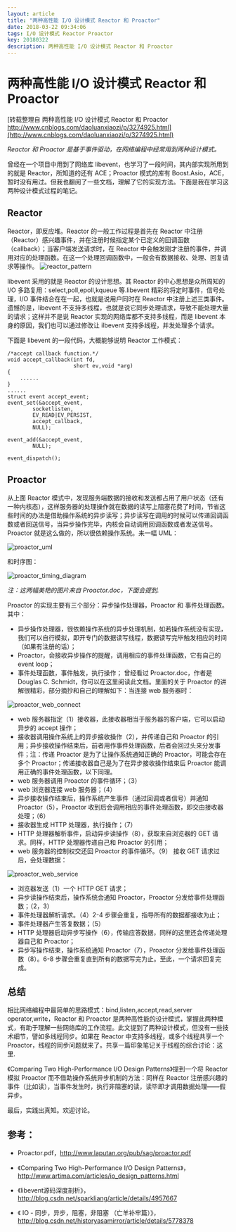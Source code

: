```yaml
---
layout: article
title: "两种高性能 I/O 设计模式 Reactor 和 Proactor"
date: 2018-03-22 09:34:06
tags: I/O 设计模式 Reactor Proactor
key: 20180322
description: 两种高性能 I/O 设计模式 Reactor 和 Proactor
---
```

# 两种高性能 I/O 设计模式 Reactor 和 Proactor
[转载整理自 两种高性能 I/O 设计模式 Reactor 和 Proactor http://www.cnblogs.com/daoluanxiaozi/p/3274925.html](http://www.cnblogs.com/daoluanxiaozi/p/3274925.html)

*Reactor 和 Proactor 是基于事件驱动，在网络编程中经常用到两种设计模式。*

曾经在一个项目中用到了网络库 libevent，也学习了一段时间，其内部实现所用到的就是 Reactor，所知道的还有 ACE；Proactor 模式的库有 Boost.Asio，ACE，暂时没有用过。但我也翻阅了一些文档，理解了它的实现方法。下面是我在学习这两种设计模式过程的笔记。

## Reactor

Reactor，即反应堆。Reactor 的一般工作过程是首先在 Reactor 中注册（Reactor）感兴趣事件，并在注册时候指定某个已定义的回调函数（callback）；当客户端发送请求时，在 Reactor 中会触发刚才注册的事件，并调用对应的处理函数。在这一个处理回调函数中，一般会有数据接收、处理、回复请求等操作。
![reactor_pattern](/assets/images/reactor_pattern.png)


libevent 采用的就是 Reactor 的设计思想。其 Reactor 的中心思想是众所周知的 I/O 多路复用：select,poll,epoll,kqueue 等.libevent 精彩的将定时事件，信号处理，I/O 事件结合在在一起，也就是说用户同时在 Reactor 中注册上述三类事件。遗憾的是，libevent 不支持多线程，也就是说它同步处理请求，导致不能处理大量的请求；这样并不是说 Reactor 实现的网络库都不支持多线程，而是 libevent 本身的原因，我们也可以通过修改让 ilbevent 支持多线程，并发处理多个请求。

下面是 libevent 的一段代码，大概能够说明 Reactor 工作模式：
```
/*accept callback function.*/
void accept_callback(int fd,
                     short ev,void *arg)
{
    ......
}
......
struct event accept_event;
event_set(&accept_event,
        socketlisten,
        EV_READ|EV_PERSIST,
        accept_callback,
        NULL);
 
event_add(&accept_event,
        NULL);
 
event_dispatch();
```
## Proactor

从上面 Reactor 模式中，发现服务端数据的接收和发送都占用了用户状态（还有一种内核态），这样服务器的处理操作就在数据的读写上阻塞花费了时间，节省这些时间的办法是借助操作系统的异步读写；异步读写在调用的时候可以传递回调函数或者回送信号，当异步操作完毕，内核会自动调用回调函数或者发送信号。Proactor 就是这么做的，所以很依赖操作系统。来一幅 UML：

![proactor_uml](/assets/images/proactor_uml.png)

和时序图：

![proactor_timing_diagram](/assets/images/proactor_timing_diagram.png)

*注：这两幅美艳的图片来自 Proactor.doc，下面会提到.*

Proactor 的实现主要有三个部分：异步操作处理器，Proactor 和 事件处理函数。其中：

- 异步操作处理器，很依赖操作系统的异步处理机制，如若操作系统没有实现，我们可以自行模拟，即开专门的数据读写线程，数据读写完毕触发相应的时间（如果有注册的话）；
- Proactor，会接收异步操作的提醒，调用相应的事件处理函数，它有自己的 event loop；
- 事件处理函数，事件触发，执行操作；
曾经看过 Proactor.doc，作者是 Douglas C. Schmidt，你可以在这里阅读此文档。里面的关于 Proactor 的讲解很精彩，部分摘抄和自己的理解如下：当连接 web 服务器时：

![proactor_web_connect](/assets/images/proactor_web_connect.png)

- web 服务器指定（1）接收器，此接收器相当于服务器的客户端，它可以启动异步的 accept 操作；
- 接收器调用操作系统上的异步接收操作（2），并传递自己和 Proactor 的引用；异步接收操作结束后，前者用作事件处理函数，后者会回过头来分发事件；注：传递 Proactor 是为了让操作系统通知正确的 Proactor，可能会存在多个 Proactor；传递接收器自己是为了在异步接收操作结束后 Proactor 能调用正确的事件处理函数，以下同理。
- web 服务器调用 Proactor 的事件循环；（3）
- web 浏览器连接 web 服务器；（4）
- 异步接收操作结束后，操作系统产生事件（通过回调或者信号）并通知 Proactor（5），Proactor 收到后会调用相应的事件处理函数，即交由接收器处理；（6）
- 接收器生成 HTTP 处理器，执行操作；（7）
- HTTP 处理器解析事件，启动异步读操作（8），获取来自浏览器的 GET 请求。同样，HTTP 处理器传递自己和 Proactor 的引用；
- web 服务器的控制权交还回 Proactor 的事件循环。（9）
接收 GET 请求过后，会处理数据：

![proactor_web_service](/assets/images/proactor_web_service.png)

- 浏览器发送（1）一个 HTTP GET 请求；
- 异步读操作结束后，操作系统会通知 Proactor，Proactor 分发给事件处理函数；（2，3）
- 事件处理器解析请求。（4）2-4 步骤会重复，指导所有的数据都接收为止；
- 事件处理器产生答复数据；（5）
- HTTP 处理器启动异步写操作（6），传输应答数据，同样的这里还会传递处理器自己和 Proactor；
- 异步写操作结束，操作系统通知 Proactor（7），Proactor 分发给事件处理函数（8）。6-8 步骤会重复直到所有的数据写完为止。至此，一个请求回复完成。
## 总结

相比网络编程中最简单的思路模式：bind,listen,accept,read,server operator,write，Reactor 和 Proactor 是两种高性能的设计模式，掌握此两种模式，有助于理解一些网络库的工作流程。此文提到了两种设计模式，但没有一些技术细节，譬如多线程同步。如果在 Reactor 中支持多线程，或多个线程共享一个 Proactor，线程的同步问题就来了。共享一篇印象笔记关于线程的综合讨论：这里.

《Comparing Two High-Performance I/O Design Patterns》提到一个将 Reactor 模拟 Proactor 而不借助操作系统异步机制的方法：同样在 Reactor 注册感兴趣的事件（比如读），当事件发生时，执行非阻塞的读，读毕即才调用数据处理——假异步。

最后，实践出真知。欢迎讨论。

## 参考：

- Proactor.pdf，http://www.laputan.org/pub/sag/proactor.pdf

- 《Comparing Two High-Performance I/O Design Patterns》，http://www.artima.com/articles/io_design_patterns.html

- 《libevent源码深度剖析》，http://blog.csdn.net/sparkliang/article/details/4957667

- 《 IO - 同步，异步，阻塞，非阻塞 （亡羊补牢篇）》，http://blog.csdn.net/historyasamirror/article/details/5778378
